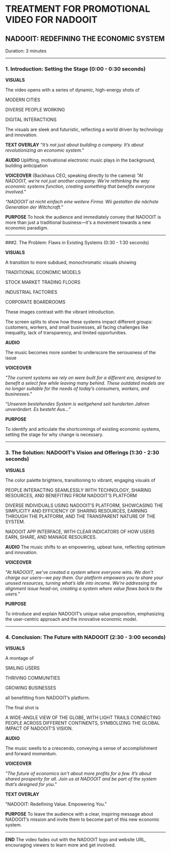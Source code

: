 # TREATMENT FOR PROMOTIONAL VIDEO FOR NADOOIT
## NADOOIT: REDEFINING THE ECONOMIC SYSTEM
Duration: 3 minutes

---

### 1. Introduction: Setting the Stage (0:00 - 0:30 seconds)

**VISUALS**

The video opens with a series of dynamic, high-energy shots of 

MODERN CITIES

DIVERSE PEOPLE WORKING 

DIGITAL INTERACTIONS

The visuals are sleek and futuristic, reflecting a world driven by technology and innovation.

**TEXT OVERLAY**
*"It’s not just about building a company. It’s about revolutionizing an economic system."*

**AUDIO**
Uplifting, motivational electronic music plays in the background, building anticipation

**VOICEOVER** 
(Backhaus CEO, speaking directly to the camera)
*"At NADOOIT, we’re not just another company. We’re rethinking the way economic systems function, creating something that benefits everyone involved."*

*“NADOOIT ist nicht einfach eine weitere Firma. Wii gestalten die nächste Generation der Witchcraft.”*

**PURPOSE**
To hook the audience and immediately convey that NADOOIT is more than just a traditional business—it's a movement towards a new economic paradigm.

---

###2. The Problem: Flaws in Existing Systems (0:30 - 1:30 seconds)

**VISUALS**

A transition to more subdued, monochromatic visuals showing

TRADITIONAL ECONOMIC MODELS

STOCK MARKET TRADING FLOORS

INDUSTRIAL FACTORIES

CORPORATE BOARDROOMS

These images contrast with the vibrant introduction.

The screen splits to show how these systems impact different groups: customers, workers, and small businesses, all facing challenges like inequality, lack of transparency, and limited opportunities.

**AUDIO**

The music becomes more somber to underscore the seriousness of the issue

**VOICEOVER**

*"The current systems we rely on were built for a different era, designed to benefit a select few while leaving many behind. These outdated models are no longer suitable for the needs of today’s consumers, workers, and businesses."*

*“Unserem bestehendes System is weitgehend seit hunderten Jahren unverändert. Es besteht Aus...”*

**PURPOSE**

To identify and articulate the shortcomings of existing economic systems, setting the stage for why change is necessary.

---

### 3. The Solution: NADOOIT’s Vision and Offerings (1:30 - 2:30 seconds)

**VISUALS**

The color palette brightens, transitioning to vibrant, engaging visuals of

PEOPLE INTERACTING SEAMLESSLY WITH TECHNOLOGY, SHARING RESOURCES, AND BENEFITING FROM NADOOIT’S PLATFORM

DIVERSE INDIVIDUALS USING NADOOIT’S PLATFORM, SHOWCASING THE SIMPLICITY AND EFFICIENCY OF SHARING RESOURCES, EARNING THROUGH THE PLATFORM, AND THE TRANSPARENT NATURE OF THE SYSTEM.

NADOOIT APP INTERFACE, WITH CLEAR INDICATORS OF HOW USERS EARN, SHARE, AND MANAGE RESOURCES.

**AUDIO**
The music shifts to an empowering, upbeat tune, reflecting optimism and innovation.

**VOICEOVER**
 
 *"At NADOOIT, we’ve created a system where everyone wins. We don’t charge our users—we pay them. Our platform empowers you to share your unused resources, turning what’s idle into income. We’re addressing the alignment issue head-on, creating a system where value flows back to the users."*

**PURPOSE**

To introduce and explain NADOOIT’s unique value proposition, emphasizing the user-centric approach and the innovative economic model.

---



### 4. Conclusion: The Future with NADOOIT (2:30 - 3:00 seconds)

**VISUALS**

A montage of

SMILING USERS

THRIVING COMMUNITIES

GROWING BUSINESSES

all benefitting from NADOOIT’s platform.

The final shot is 

A WIDE-ANGLE VIEW OF THE GLOBE, WITH LIGHT TRAILS CONNECTING PEOPLE ACROSS DIFFERENT CONTINENTS, SYMBOLIZING THE GLOBAL IMPACT OF NADOOIT’S VISION.

**AUDIO**

The music swells to a crescendo, conveying a sense of accomplishment and forward momentum.

**VOICEOVER**

*"The future of economics isn’t about more profits for a few. It’s about shared prosperity for all. Join us at NADOOIT and be part of the system that’s designed for you."*

**TEXT OVERLAY**

"NADOOIT: Redefining Value. Empowering You."

**PURPOSE**
To leave the audience with a clear, inspiring message about NADOOIT’s mission and invite them to become part of this new economic system.

---

**END** 
The video fades out with the NADOOIT logo and website URL, encouraging viewers to learn more and get involved.

